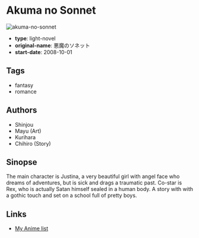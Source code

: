 # Akuma no Sonnet

![akuma-no-sonnet](https://cdn.myanimelist.net/images/manga/2/33030.jpg)

-   **type**: light-novel
-   **original-name**: 悪魔のソネット
-   **start-date**: 2008-10-01

## Tags

-   fantasy
-   romance

## Authors

-   Shinjou
-   Mayu (Art)
-   Kurihara
-   Chihiro (Story)

## Sinopse

The main character is Justina, a very beautiful girl with angel face who dreams of adventures, but is sick and drags a traumatic past. Co-star is Rex, who is actually Satan himself sealed in a human body. A story with with a gothic touch and set on a school full of pretty boys.

## Links

-   [My Anime list](https://myanimelist.net/manga/20697/Akuma_no_Sonnet)
